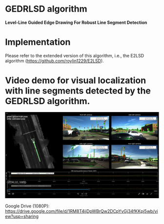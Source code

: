 # GEDRLSD algorithm
**Level-Line Guided Edge Drawing For Robust Line Segment Detection**  

# Implementation
Please refer to the extended version of this algorithm, i.e., the E2LSD algorithm (https://github.com/roylin1229/E2LSD).  

# Video demo for visual localization with line segments detected by the GEDRLSD algorithm.

[![](https://github.com/roylin1229/GEDRLSD/blob/main/img.png)](https://drive.google.com/file/d/1RM8T4ijDpWBrQw2DCpYvGj34fKKpj5wb/view?usp=sharing)  

Google Drive (1080P): https://drive.google.com/file/d/1RM8T4ijDpWBrQw2DCpYvGj34fKKpj5wb/view?usp=sharing  
